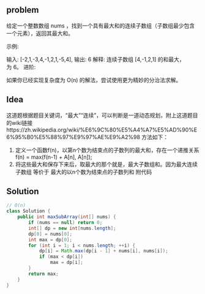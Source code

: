 ## problem
给定一个整数数组 nums ，找到一个具有最大和的连续子数组（子数组最少包含一个元素），返回其最大和。

示例:

输入: [-2,1,-3,4,-1,2,1,-5,4],
输出: 6
解释: 连续子数组 [4,-1,2,1] 的和最大，为 6。
进阶:

如果你已经实现复杂度为 O(n) 的解法，尝试使用更为精妙的分治法求解。

## Idea
 这道题根据题目关键词，“最大”“连续”，可以判断是一道动态规划，附上这道题目的wiki链接https://zh.wikipedia.org/wiki/%E6%9C%80%E5%A4%A7%E5%AD%90%E6%95%B0%E5%88%97%E9%97%AE%E9%A2%98 方法如下：

1. 定义一个函数f(n)，以第n个数为结束点的子数列的最大和，存在一个递推关系f(n) = max(f(n-1) + A[n], A[n]);
2. 将这些最大和保存下来后，取最大的那个就是，最大子数组和。因为最大连续子数组 等价于 最大的以n个数为结束点的子数列和 附代码

## Solution
```java
// O(n)
class Solution {
    public int maxSubArray(int[] nums) {
        if (nums == null) return 0;
        int[] dp = new int[nums.length];
        dp[0] = nums[0];
        int max = dp[0];
        for (int i = 1; i < nums.length; ++i) {
            dp[i] = Math.max(dp[i - 1] + nums[i], nums[i]);
            if (max < dp[i])
                max = dp[i];
        }
        return max;
    }
}
```